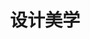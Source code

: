 ---
pageName: examination
title: 设计美学
period: 2017年01月
courseID: "04026"
description: 本试卷分为两部分，满分100分，考试时间150分钟。<br />第一部分为选择题，1页至3页，共3页。应考者必须按试题顺序在“答题卡”上按要求填涂，答在试卷上无效。<br />第二部分为非选择题，4页至4页，共1页。应考者必须按试题顺序在“答题卡”上作答，答在试卷上无效。
sections:
  - title: 选择题（共 20 分）
    topics: 
      - title: 单项选择题 (本大题共 20 小题，每小题 1 分，共 20 分)<br />在每小题列出的四个备选项中只有一个是符合题目要求的，请将其选出并将“答题卡” 的相应代码涂黑。错涂、多涂或未涂均无分。
        questions: 
          - title: 俄国构成主义热衷于艺术和工业的结合并主张
            type: radio
            options:
              - answer: “个性美术”
                isTrue: false
              - answer: “生产美术”
                isTrue: true
              - answer: “生产艺术”
                isTrue: false
              - answer: “生产力”
                isTrue: false
          - title: 对现代设计影响最大的现代艺术家是
            type: radio
            options:
              - answer: 毕加索
                isTrue: true
              - answer: 金兹堡
                isTrue: false
              - answer: 弗兰克·盖里 
                isTrue: false
              - answer: 普里兹克
                isTrue: false
          - title: 认为美学是研究感觉和感受科学的思想家是
            type: radio
            options:
              - answer: 艾尔·利兹斯基
                isTrue: false
              - answer: 弗兰列克
                isTrue: false
              - answer: 迈耶
                isTrue: false
              - answer: 黑格尔
                isTrue: true
          - title: “红屋”的设计者是
            type: radio
            options:
              - answer: 庞蒂
                isTrue: false
              - answer: 罗杰斯
                isTrue: false
              - answer: 韦伯
                isTrue: true
              - answer: 杜尚
                isTrue: false
          - title: 最早实行工业设计师登记制度的国家是
            type: radio
            options:
              - answer: 德国
                isTrue: false
              - answer: 英国
                isTrue: true
              - answer: 美国
                isTrue: false
              - answer: 意大利
                isTrue: false
          - title: 第一个采用流线型式样的飞机是 1933 年波音飞机公司设计的
            type: radio
            options:
              - answer: 波音 247 型
                isTrue: true
              - answer: 波音 227 型
                isTrue: false
              - answer: 波音 347 型
                isTrue: false
              - answer: 波音 447 型
                isTrue: false
          - title: 带来了俄国构成主义的反艺术美学观点的是
            type: radio
            options:
              - answer: 纳吉
                isTrue: true
              - answer: 莫奈
                isTrue: false
              - answer: 加登斯
                isTrue: false
              - answer: 史密斯
                isTrue: false
          - title: 1930 年迈耶因为什么问题使得他不得不辞职离开包豪斯
            type: radio
            options:
              - answer: 艺术欣赏
                isTrue: false
              - answer: 设计能力
                isTrue: false
              - answer: 个人能力
                isTrue: false
              - answer: 政治立场
                isTrue: true
          - title: 贝耶是现代字体设计的重要奠基人，他完成的无装饰线字体系列是
            type: radio
            options:
              - answer: “将来体”
                isTrue: false
              - answer: “大字体”
                isTrue: false
              - answer: “未来体”
                isTrue: true
              - answer: “贝耶体”
                isTrue: false
          - title: 1934 年出版的《1882-1923 年西班牙、拉美诗选》作者是
            type: radio
            options:
              - answer: 菲德里柯·德·奥尼斯
                isTrue: true
              - answer: 泽姆佩尔
                isTrue: false
              - answer: 贝垥良菲
                isTrue: false
              - answer: 帕克i斯顿
                isTrue: false
          - title: 20 世纪 90 年代人类开始进入一个新的时代的是
            type: radio
            options:
              - answer: 艺术设计时代
                isTrue: false
              - answer: 信息化社会时代
                isTrue: true
              - answer: 社会发展时代
                isTrue: false
              - answer: 时尚时代
                isTrue: false
          - title: 世界公认的杰出解构主义大师是
            type: radio
            options:
              - answer: 格罗皮乌斯
                isTrue: false
              - answer: 弗兰列克·盖里
                isTrue: true
              - answer: 特拉格尼
                isTrue: false
              - answer: 让·韦尔斯
                isTrue: false
          - title: 1918 年中国近代第一所国立美术学院是
            type: radio
            options:
              - answer: 上海艺术学校
                isTrue: false
              - answer: 北京设计院
                isTrue: false
              - answer: 北京美术学校
                isTrue: true
              - answer: 南京艺术学校
                isTrue: false
          - title: 20 世纪 80 年代中期我国学界掀起了一场全国性的工业设计是
            type: radio
            options:
              - answer: “认识运动”
                isTrue: true
              - answer: “工人运动”
                isTrue: false
              - answer: “设计运动”
                isTrue: false
              - answer: “艺术运动”
                isTrue: false
          - title: 美国设计体系高度商业化的特征是
            type: radio
            options:
              - answer: 形式主义
                isTrue: false
              - answer: 功能主义
                isTrue: false
              - answer: 现实主义
                isTrue: false
              - answer: 式样主义
                isTrue: true
          - title: 美国波普艺术家最具盛名的是
            type: radio
            options:
              - answer: 理查德
                isTrue: false
              - answer: 安迪·沃霍尔
                isTrue: true
              - answer: 索托斯基
                isTrue: false
              - answer: 泽姆佩尔
                isTrue: false
          - title: 意大利设计师协会的创始人是
            type: radio
            options:
              - answer: 杜斯伯格
                isTrue: false
              - answer: 逻顺德斯
                isTrue: false
              - answer: 庞蒂
                isTrue: true
              - answer: 希伯斯利
                isTrue: false
          - title: 世界上最早成立企业内部的专门设计部门是
            type: radio
            options:
              - answer: “艺术与色彩部”
                isTrue: true
              - answer: “艺术与设计部”
                isTrue: false
              - answer: “美术与色彩部”
                isTrue: false
              - answer: “艺术与形式部”
                isTrue: false
          - title: 1919 年包豪斯设计学院在德国魏玛正式成立并发表了
            type: radio
            options:
              - answer: 《设计宣言》
                isTrue: false
              - answer: 《包豪斯宣言》
                isTrue: true
              - answer: 《美术学宣言》
                isTrue: false
              - answer: 《式样设计宣言》
                isTrue: false
          - title: “优良设计”的提出者是
            type: radio
            options:
              - answer: 德尔谩夫
                isTrue: false
              - answer: 埃德加·考夫曼
                isTrue: true
              - answer: 希达达尔
                isTrue: false
              - answer: 马克斯·比尔
                isTrue: false
  - title: 非选择题（共 80 分）
    topics: 
      - title: 名词解释题（本大题共 5 小题，每小题 4 分，共 20 分）
        questions: 
          - title: 设计美学
            type: textarea
            answer: 是在现代设计理念研究和应用的基础上，结合美学与艺术研究的理论而发展起来的一门新学科，它也是一种自下而上的美学，它把美学原理广泛地应用于设计的内部研究和外部研究中，包含了设计的功效性、审美性、伦理性。
          - title: 风格派
            type: textarea
            answer: 是一群拥有相似美学观念的艺术家们在 1917 年到 1931 年间以荷兰为中心的一场从立体主义走向完全抽象的国际艺术运动。
          - title: 后现代主义风格
            type: textarea
            answer: 广义的指现代主义之后各种各样的运动风格包括后现代主义风格、解构主义风格、新现代主义风格、高科技风格等，狭义的概念通常仅指一种被称为后现代主义风格的形式。
          - title: 大地艺术
            type: textarea
            answer: 出现于 20 世纪 60 年代末、70年代初，一些具有探索精神的雕塑家放弃传统的传作材料与艺术作品的永久性，走出画廊、美术馆，选择到自然中去创作自己的作品。
          - title: 精英文化
            type: textarea
            answer: 作为知识分子文化的主要表现形态，是民族传统文化传承、创新和发展的主体，是经典和正统的解释着和传播者，是民族文化的集中体现。
      - title: 简答题（本大题共 4 小题，每小题 5 分，共 20 分）
        questions: 
          - title: 设计有哪两种表现形态？
            type: textarea
            answer: 在一些情况下，它只是生产过程的内部因素，没有从生产中脱离出来，（2 分）产品的原型保留在生产者的头脑中，生产者也就是设计者。（1 分）<br />在另一些情况下，设计是独立的活动，生产者根据设计师预先设计的图纸进行加工。（2 分）
          - title: 北欧现代设计的特征。
            type: textarea
            answer: 注重现代与传统、机械化与手工艺、理性主义与人情味的巧妙结合，（1 分）风格简朴、典雅、明快，合理运用自然材料并突出材料自身的特点，注重形式与功能的统一，（2 分）既强调产品的高度理性主义的实用性，又在其设计中注入丰富的人文内涵和温情脉脉的情调。（2 分）
          - title: 新中国成立后我国的美术设计教育存在哪些问题？
            type: textarea
            answer: 一方面，迅速崛起的经济建设高潮，一浪高过一浪，信息时代的产业更替几乎冲击着一切领域。（1 分）<br />另一方面，信息时代对现代设计人才需要的高起点、批量化，又逼迫着中国的艺术设计教育尽快为社会提供着必需的现代设计人才。（2 分）<br />第三方面，中国现实的艺术设计教育状况，又难以令人满意，人才数量和质量不能适应市场需要。（2 分）
          - title: 当代设计的内容和层次是什么？
            type: textarea
            answer: 一是物质产品设计，技术的进步对物质产品设计的影响是显而易见的。（1 分）<br />二是非物质的数字产品设计，就是在人类社会进入信息时代后才出现的一种全新概念，正成为当代社会的支柱产业，它真正体现了一种科技与艺术的完美统一。（2 分）<br />三是产品环境设计，就是塑造产品的身份和体现其价值的东西。（2 分）
      - title: 案例分析题（本大题共 2 小题，每小题 8 分，共 16 分）
        questions: 
          - title: 试分析里特维德设计《红蓝椅子》的美学思想。
            type: textarea
            answer: 采用简单的几何形态构成，结构完全不加掩饰，（2 分）采用最单纯的原色——红色、蓝色和黄色，（2 分）虽然它看起来确实不给人以舒适的感觉，因其坐面、靠背都是光板，然而当人坐上去时，会发现非常舒服，（2 分）它符合结构应该服务于构件之间的协调，以保证各部件的独立和完整，方便部件的标准化、批量化生产。（2 分）
          - title: 试分析法国“蓬皮杜国家艺术与文化中心”的设计观念。
            type: textarea
            answer: 由英国建筑师理查德·罗杰斯和意大利建筑师伦佐·皮亚若设计，（2 分）与一般建筑不同的是，它的钢柱、钢梁、桁架、拉杆等结构构件都裸露在建筑物的表面，甚至货运电梯、电缆、上下水管道等也置于临街立面上，（2 分）绿色的供水管，黄色的电气设备管，红色的交通设备管，蓝色的空调设备管，交错排列，（2 分）一目了然，从而体现出现代建筑应该是利用现代技术手段造成的一种框架、一种装置或一个容器，让人们在其中灵活方便地进行各种活动。（2 分）
      - title: 论述题（本大题共 2 小题，每小题 12 分，共 24 分）
        questions: 
          - title: 有计划的商品废弃制的含义、特征、目的分别是什么？
            type: textarea
            answer: 含义：在设计新的汽车式样时，必须有计划地考虑以后几年之间不断更换部分设计，（2 分）使汽车最少两年有一次小的变化，三或四年有一次大的变化，造成有计划的“式样”老化过程。（1 分）<br />特征：功能性废止，使新产品具有更多、更新的功能，从而替代老产品，（2 分）款式性废止，为不断推出新的流行风格式样和款式。（2 分）<br />目的：在于以人为方式有计划地迫使商品在短期内失效，造成消费者心理老化，（2 分）促使消费者不断更新、购买新产品。（1 分）
          - title: 当代商业设计恶俗美学的批判主要表现在哪几个方面？
            type: textarea
            answer: （1）制造虚假需求的批判，在商业设计中，无论在符号系统中还是象征逻辑中，产品都彻底地与某种实际的需求或功能失去了联系，产品的内涵变成了可以随心所欲替换的东西。（3 分）<br />（2）追求畸趣的批判，商业设计无时无刻都在为消费者设计着一面美的谎言的镜子，让消费着在各种美丽而虚幻的映像中，得到一种吸毒式的快感。（2 分）<br />（3）渲染性趣的批判，性趣是人类一种正常的而又需要保持私密性的本能需求，在商业设计中却被刻意地运用，作为企业吸引大众眼球、广告营销的策略。（2 分）<br />（4）过度设计的批判，在大众文化的土壤中，在追求利益最大化的目标的驱动下，商业设计把人们的衣食住行等日常生活形态设计成显露个体文化身份和社会地位的重要标志。
---